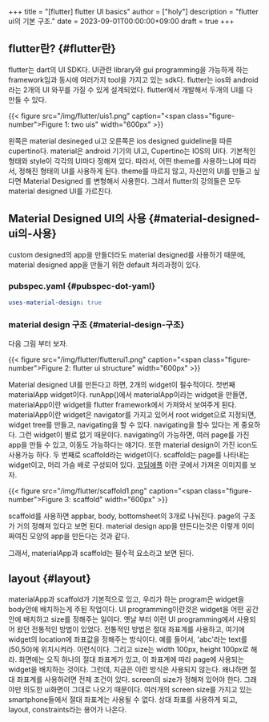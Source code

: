 +++
title = "[flutter] flutter UI basics"
author = ["holy"]
description = "flutter ui의 기본 구조."
date = 2023-09-01T00:00:00+09:00
draft = true
+++

## flutter란? {#flutter란}

flutter는 dart의 UI SDK다. UI관련 library와 gui programming을 가능하게
하는 framework임과 동시에 여러가지 tool을 가지고 있는 sdk다. flutter는
ios와 android라는 2개의 UI 와꾸를 가질 수 있게 설계되었다. flutter에서
개발해서 두개의 UI를 다 만들 수 있다.

<a id="figure--two uis"></a>

{{< figure src="/img/flutter/uis1.png" caption="<span class=\"figure-number\">Figure 1: </span>two uis" width="600px" >}}

왼쪽은 material desineged ui고 오른쪽은 ios designed guideline을 따른
cupertino다. material은 android 기기의 UI고, Cupertino는 IOS의
UI다. 기본적인 형태와 style이 각각의 UI마다 정해져 있다. 따라서, 어떤
theme를 사용하느냐에 따라서, 정해진 형태의 UI를 사용하게 된다. theme를
따르지 않고, 자신만의 UI를 만들고 싶다면 Material Designed 를 변형해서
사용한다. 그래서 flutter의 강의들은 모두 material designed UI를
가르친다.


## Material Designed UI의 사용 {#material-designed-ui의-사용}

custom designed의 app을 만들더라도 material designed를 사용하기
때문에, material designed app을 만들기 위한 default 처리과정이 있다.


### pubspec.yaml {#pubspec-dot-yaml}

```yaml
uses-material-design: true
```


### material design 구조 {#material-design-구조}

다음 그림 부터 보자.

<a id="figure--flutter ui structure"></a>

{{< figure src="/img/flutter/flutterui1.png" caption="<span class=\"figure-number\">Figure 2: </span>flutter ui structure" width="600px" >}}

Material designed UI를 만든다고 하면, 2개의 widget이
필수적이다. 첫번째 materialApp widget이다. runApp()에서
materialApp이라는 widget을 만들면, materialApp이란 widget을 flutter
framework에서 가져와서 보여주게 된다. materialApp이란 widget은
navigator를 가지고 있어서 root widget으로 지정되면, widget tree를
만들고, navigating을 할 수 있다. navigating을 할수 있다는 게
중요하다. 그런 widget이 별로 없기 때문이다. navigating이 가능하면,
여러 page를 가진 app을 만들 수 있고, 이동도 가능하다는 얘기다. 또한
material design이 가진 icon도 사용가능 하다. 두 번째로 scaffold라는
widget이다. scaffold는 page를 나타내는 widget이고, 머리 가슴 배로
구성되어 있다. [코딩애플](https://codingapple.com/unit/flutter-basic-layout-design/) 이란 곳에서 가져온 이미지를 보자.

<a id="figure--scaffold"></a>

{{< figure src="/img/flutter/scaffold1.png" caption="<span class=\"figure-number\">Figure 3: </span>scaffold" width="600px" >}}

scaffold를 사용하면 appbar, body, bottomsheet의 3개로 나눠진다. page의
구조가 거의 정해져 있다고 보면 된다. material design app을
만든다는것은 이렇게 이미 짜여진 모양의 app을 만든다는 것과 같다.

그래서, materialApp과 scaffold는 필수적 요소라고 보면 된다.


## layout {#layout}

materialApp과 scaffold가 기본적으로 있고, 우리가 하는 program은
widget을 body안에 배치하는게 주된 작업이다. UI programming이란것은
widget을 어떤 공간안에 배치하고 size를 정해주는 일이다. 옛날 부터 이런
UI programming에서 사용되어 왔던 전통적인 방법이 있었다. 전통적인
방법은 절대 좌표계를 사용하고, 여기에 widget의 location에 좌표값을
정해주는 방식이다. 예를 들어서, 'abc'라는 text를 (50,50)에
위치시켜라. 이런식이다. 그리고 size는 width 100px, height 100px로
해라. 화면에는 오직 하나의 절대 좌표계가 있고, 이 좌표계에 따라 page에
사용되는 widget을 배치하는 것이다. 그런데, 지금은 이런 방식은 사용되지
않는다. 왜냐하면 절대 좌표계를 사용하려면 전제 조건이 있다. screen의
size가 정해져 있어야 한다. 그래야만 의도한 ui화면이 그대로 나오기
때문이다. 여러개의 screen size를 가지고 있는 smartphone들에서 절대
좌표계는 사용될 수 없다. 상대 좌표를 사용하게 되고, layout,
constraints라는 용어가 나온다.
